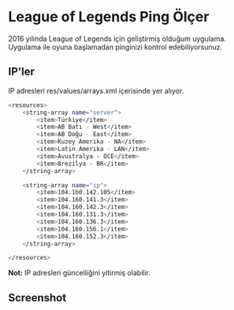 # League of Legends Ping Ölçer

2016 yılında League of Legends için geliştirmiş olduğum uygulama. Uygulama ile oyuna başlamadan pinginizi kontrol edebiliyorsunuz.

## IP'ler

IP adresleri res/values/arrays.xml içerisinde yer alıyor.

```bash
<resources>
    <string-array name="server">
        <item>Türkiye</item>
        <item>AB Batı - West</item>
        <item>AB Doğu - East</item>
        <item>Kuzey Amerika - NA</item>
        <item>Latin Amerika - LAN</item>
        <item>Avustralya - OCE</item>
        <item>Brezilya - BR</item>
    </string-array>

    <string-array name="ip">
        <item>104.160.142.105</item>
        <item>104.160.141.3</item>
        <item>104.160.142.3</item>
        <item>104.160.131.3</item>
        <item>104.160.136.3</item>
        <item>104.160.156.1</item>
        <item>104.160.152.3</item>
    </string-array>

</resources>
```

**Not:** IP adresleri güncelliğini yitirmiş olabilir.

## Screenshot
